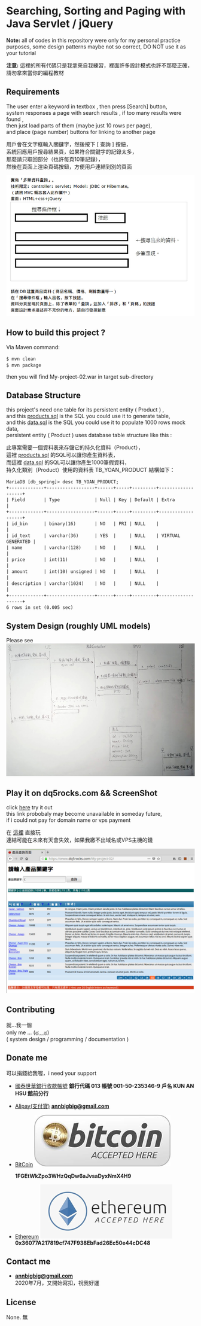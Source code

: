 # Searching, Sorting and Paging with Java Servlet / jQuery


**Note:** all of codes in this repository were only for my personal practice purposes, some design patterns maybe not so correct, DO NOT use it as your tutorial

**注意:** 這裡的所有代碼只是我拿來自我練習，裡面許多設計模式也許不那麼正確，請勿拿來當你的編程教材


## Requirements
The user enter a keyword in textbox , then press [Search] button,  
system responses a page with search results , if too many results were found ,  
then just load parts of them (maybe  just 10 rows per page),  
and place (page number) buttons for linking to another page  
  
用戶會在文字框輸入關鍵字，然後按下 [ 查詢 ] 按鈕，  
系統回應用戶搜尋結果頁，如果符合關鍵字的記錄太多，  
那麼請只取回部分（也許每頁10筆記錄），  
然後在頁面上渲染頁碼按鈕，方便用戶連結到別的頁面  

![Requirements Description](images/Requirements.jpg?raw=true "Title")  


## How to build this project ?

Via Maven command:

``` bash
$ mvn clean
$ mvn package
```
then you will find My-project-02.war in target sub-directory  


## Database Structure
this project's need one table for its persistent entity ( Product ) ,   
and this [products.sql](src/main/resources/sql/products.sql "Title") is the SQL you could use it to generate table,   
and this [data.sql](src/main/resources/sql/data.sql "Title") is the SQL you could use it to populate 1000 rows mock data,  
persistent entity ( Product ) uses database table structure like this :

此專案需要一個資料表來存儲它的持久化資料（Product），  
這裡 [products.sql](src/main/resources/sql/products.sql "Title") 的SQL可以讓你產生資料表，  
而這裡 [data.sql](src/main/resources/sql/data.sql "Title") 的SQL可以讓你產生1000筆假資料，  
持久化類別（Product）使用的資料表 TB_YOAN_PRODUCT 結構如下：  

``` 
MariaDB [db_spring]> desc TB_YOAN_PRODUCT;
+-------------+------------------+------+-----+---------+-------------------+
| Field       | Type             | Null | Key | Default | Extra             |
+-------------+------------------+------+-----+---------+-------------------+
| id_bin      | binary(16)       | NO   | PRI | NULL    |                   |
| id_text     | varchar(36)      | YES  |     | NULL    | VIRTUAL GENERATED |
| name        | varchar(128)     | NO   |     | NULL    |                   |
| price       | int(11)          | NO   |     | NULL    |                   |
| amount      | int(10) unsigned | NO   |     | NULL    |                   |
| description | varchar(1024)    | NO   |     | NULL    |                   |
+-------------+------------------+------+-----+---------+-------------------+
6 rows in set (0.005 sec)

```

## System Design (roughly UML models)

Please see 
![UMLmodels](images/UMLmodels.jpg?raw=true "Title")

## Play it on dq5rocks.com  && ScreenShot
click [here](https://www.dq5rocks.com/My-project-02/ "Title") try it out  
this link probobaly may become unavailable in someday future,   
if i could not pay for domain name or vps payment

在 [這裡](https://www.dq5rocks.com/My-project-02/ "Title") 直接玩  
連結可能在未來有天會失效，如果我繳不出域名或VPS主機的錢  

![Screenshot](images/Screenshot.jpg?raw=true "Title")  


## Contributing
就…我一個  
only me ... (ಥ﹏ಥ)  
( system design / programming / documentation )

## Donate me

可以捐錢給我喔，i need your support  

- [國泰世華銀行收款帳號](#CathayBank) **銀行代碼 013 帳號 001-50-235346-9 戶名 KUN AN HSU 館前分行**  

- [Alipay(支付寶)](#alipay) **annbigbig@gmail.com**  

- [BitCoin](#Bitcoin)  ![BitcoinIcon](images/Bitcoin.png?raw=true "Thank you")

  **1FGEtWkZpo3WHzQqDw6aJvsaDyxNmX4H9**

- [Ethereum](#Ethereum)  ![EthereeumIcon](images/Ethereum.png?raw=true "Thank you")  
  **0x36077A217819cf747F938EbFad26Ec50e44cDC48**

## Contact me

- **annbigbig@gmail.com**   
2020年7月，又開始寫扣，祝我好運

## License

None. 無

